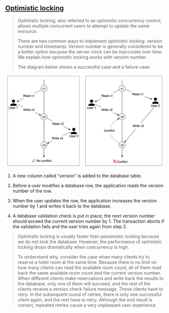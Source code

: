 ## [Optimistic locking](https://blog.bytebytego.com/p/optimistic-locking?s=r)

> Optimistic locking, also referred to as optimistic concurrency control, allows multiple concurrent users to attempt to update the same resource.
>
> There are two common ways to implement optimistic locking: version number and timestamp. Version number is generally considered to be a better option because the server clock can be inaccurate over time. We explain how optimistic locking works with version number.
>
> The diagram below shows a successful case and a failure case.

![locking](locking.png)

1. A new column called “version” is added to the database table.

2. Before a user modifies a database row, the application reads the version number of the row.

3. When the user updates the row, the application increases the version number by 1 and writes it back to the database.

4. A database validation check is put in place; the next version number should exceed the current version number by 1. The transaction aborts if the validation fails and the user tries again from step 2.

> Optimistic locking is usually faster than pessimistic locking because we do not lock the database. However, the performance of optimistic locking drops dramatically when concurrency is high.
>
> To understand why, consider the case when many clients try to reserve a hotel room at the same time. Because there is no limit on how many clients can read the available room count, all of them read back the same available room count and the current version number. When different clients make reservations and write back the results to the database, only one of them will succeed, and the rest of the clients receive a version check failure message. These clients have to retry. In the subsequent round of retries, there is only one successful client again, and the rest have to retry. Although the end result is correct, repeated retries cause a very unpleasant user experience.